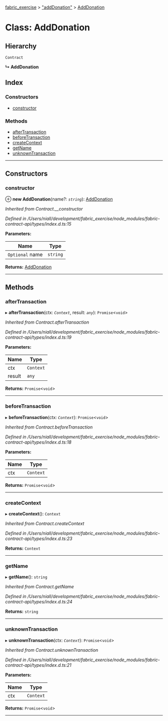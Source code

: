 [fabric_exercise](../README.md) > ["addDonation"](../modules/_adddonation_.md) > [AddDonation](../classes/_adddonation_.adddonation.md)

# Class: AddDonation

## Hierarchy

 `Contract`

**↳ AddDonation**

## Index

### Constructors

* [constructor](_adddonation_.adddonation.md#constructor)

### Methods

* [afterTransaction](_adddonation_.adddonation.md#aftertransaction)
* [beforeTransaction](_adddonation_.adddonation.md#beforetransaction)
* [createContext](_adddonation_.adddonation.md#createcontext)
* [getName](_adddonation_.adddonation.md#getname)
* [unknownTransaction](_adddonation_.adddonation.md#unknowntransaction)

---

## Constructors

<a id="constructor"></a>

###  constructor

⊕ **new AddDonation**(name?: *`string`*): [AddDonation](_adddonation_.adddonation.md)

*Inherited from Contract.__constructor*

*Defined in /Users/niall/development/fabric_exercise/node_modules/fabric-contract-api/types/index.d.ts:15*

**Parameters:**

| Name | Type |
| ------ | ------ |
| `Optional` name | `string` |

**Returns:** [AddDonation](_adddonation_.adddonation.md)

___

## Methods

<a id="aftertransaction"></a>

###  afterTransaction

▸ **afterTransaction**(ctx: *`Context`*, result: *`any`*): `Promise`<`void`>

*Inherited from Contract.afterTransaction*

*Defined in /Users/niall/development/fabric_exercise/node_modules/fabric-contract-api/types/index.d.ts:19*

**Parameters:**

| Name | Type |
| ------ | ------ |
| ctx | `Context` |
| result | `any` |

**Returns:** `Promise`<`void`>

___
<a id="beforetransaction"></a>

###  beforeTransaction

▸ **beforeTransaction**(ctx: *`Context`*): `Promise`<`void`>

*Inherited from Contract.beforeTransaction*

*Defined in /Users/niall/development/fabric_exercise/node_modules/fabric-contract-api/types/index.d.ts:18*

**Parameters:**

| Name | Type |
| ------ | ------ |
| ctx | `Context` |

**Returns:** `Promise`<`void`>

___
<a id="createcontext"></a>

###  createContext

▸ **createContext**(): `Context`

*Inherited from Contract.createContext*

*Defined in /Users/niall/development/fabric_exercise/node_modules/fabric-contract-api/types/index.d.ts:23*

**Returns:** `Context`

___
<a id="getname"></a>

###  getName

▸ **getName**(): `string`

*Inherited from Contract.getName*

*Defined in /Users/niall/development/fabric_exercise/node_modules/fabric-contract-api/types/index.d.ts:24*

**Returns:** `string`

___
<a id="unknowntransaction"></a>

###  unknownTransaction

▸ **unknownTransaction**(ctx: *`Context`*): `Promise`<`void`>

*Inherited from Contract.unknownTransaction*

*Defined in /Users/niall/development/fabric_exercise/node_modules/fabric-contract-api/types/index.d.ts:21*

**Parameters:**

| Name | Type |
| ------ | ------ |
| ctx | `Context` |

**Returns:** `Promise`<`void`>

___


